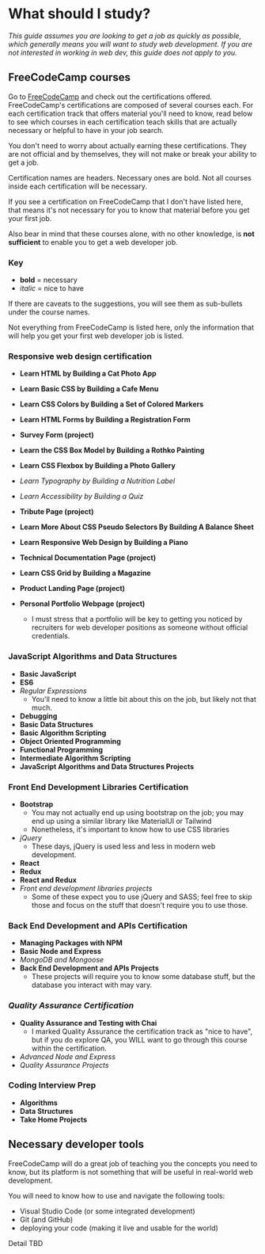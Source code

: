 # What should I study?
*This guide assumes you are looking to get a job as quickly as possible, which generally means you will want to study web development. If you are not interested in working in web dev, this guide does not apply to you.*

## FreeCodeCamp courses
Go to [FreeCodeCamp](https://freecodecamp.org/learn) and check out the certifications offered. FreeCodeCamp's certifications are composed of several courses each. For each certification track that offers material you'll need to know, read below to see which courses in each certification teach skills that are actually necessary or helpful to have in your job search.

You don't need to worry about actually earning these certifications. They are not official and by themselves, they will not make or break your ability to get a job.

Certification names are headers. Necessary ones are bold. Not all courses inside each certification will be necessary.

If you see a certification on FreeCodeCamp that I don't have listed here, that means it's not necessary for you to know that material before you get your first job.

Also bear in mind that these courses alone, with no other knowledge, is **not sufficient** to enable you to get a web developer job.

### Key 
* **bold** = necessary
* *italic* = nice to have

If there are caveats to the suggestions, you will see them as sub-bullets under the course names.

Not everything from FreeCodeCamp is listed here, only the information that will help you get your first web developer job is listed.

### **Responsive web design certification**

* **Learn HTML by Building a Cat Photo App**
* **Learn Basic CSS by Building a Cafe Menu**
* **Learn CSS Colors by Building a Set of Colored Markers**
* **Learn HTML Forms by Building a Registration Form**

* **Survey Form (project)**

* **Learn the CSS Box Model by Building a Rothko Painting**
* **Learn CSS Flexbox by Building a Photo Gallery**
* *Learn Typography by Building a Nutrition Label*
* *Learn Accessibility by Building a Quiz*

* **Tribute Page (project)**

* **Learn More About CSS Pseudo Selectors By Building A Balance Sheet**
* **Learn Responsive Web Design by Building a Piano**
* **Technical Documentation Page (project)**

* **Learn CSS Grid by Building a Magazine**
* **Product Landing Page (project)**

* **Personal Portfolio Webpage (project)**
    * I must stress that a portfolio will be key to getting you noticed by recruiters for web developer positions as someone without official credentials.

### **JavaScript Algorithms and Data Structures**
* **Basic JavaScript**
* **ES6**
* *Regular Expressions* 
    * You'll need to know a little bit about this on the job, but likely not that much.
* **Debugging**
* **Basic Data Structures**
* **Basic Algorithm Scripting**
* **Object Oriented Programming**
* **Functional Programming**
* **Intermediate Algorithm Scripting**
* **JavaScript Algorithms and Data Structures Projects**

### **Front End Development Libraries Certification**
* **Bootstrap** 
    * You may not actually end up using bootstrap on the job; you may end up using a similar library like MaterialUI or Tailwind
    * Nonetheless, it's important to know how to use CSS libraries
* *jQuery*
    * These days, jQuery is used less and less in modern web development.
* **React**
* **Redux**
* **React and Redux**
* *Front end development libraries projects*
    * Some of these expect you to use jQuery and SASS; feel free to skip those and focus on the stuff that doesn't require you to use those.

### **Back End Development and APIs Certification**
* **Managing Packages with NPM**
* **Basic Node and Express**
* *MongoDB and Mongoose*
* **Back End Development and APIs Projects**
    * These projects will require you to know some database stuff, but the database you interact with may vary.

### *Quality Assurance Certification*
* **Quality Assurance and Testing with Chai**
    * I marked Quality Assurance the certification track as "nice to have", but if you do explore QA, you WILL want to go through this course within the certification.
* *Advanced Node and Express*
* *Quality Assurance Projects*

### **Coding Interview Prep**
* **Algorithms**
* **Data Structures**
* **Take Home Projects**

## Necessary developer tools
FreeCodeCamp will do a great job of teaching you the concepts you need to know, but its platform is not something that will be useful in real-world web development.

You will need to know how to use and navigate the following tools:
* Visual Studio Code (or some integrated development)
* Git (and GitHub)
* deploying your code (making it live and usable for the world)

Detail TBD